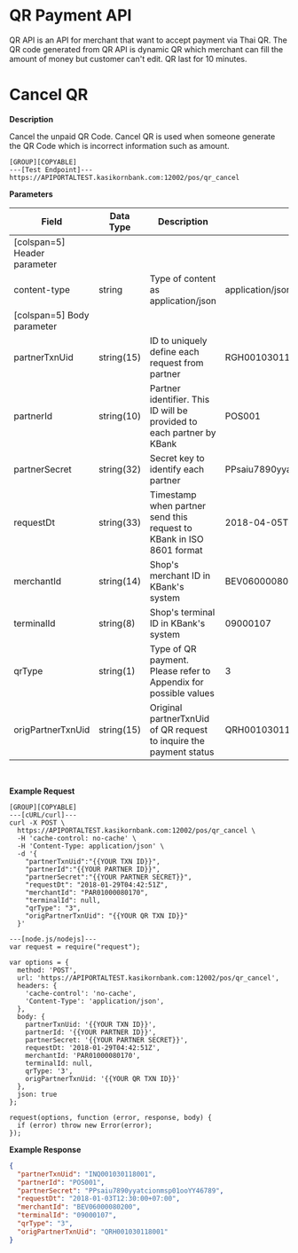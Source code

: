 ﻿# **QR Payment API**

QR API is an API for merchant that want to accept payment via Thai QR. The QR code generated from QR API is dynamic QR which merchant can fill the amount of money but customer can't edit. QR last for 10 minutes.
<br />

# Cancel QR

**Description**

Cancel the unpaid QR Code. Cancel QR is used when someone generate the QR Code which is incorrect information such as amount.

```
[GROUP][COPYABLE]
---[Test Endpoint]---
https://APIPORTALTEST.kasikornbank.com:12002/pos/qr_cancel
```

**Parameters**

| Field                        | Data Type  | Description                                                           | Example                          | Mandatory |
| ---------------------------- | ---------- | --------------------------------------------------------------------- | -------------------------------- | :-------: |
| [colspan=5] Header parameter |
| content-type                 | string     | Type of content as application/json                                   | application/json                 |     Y     |
| [colspan=5] Body parameter   |
| partnerTxnUid                | string(15) | ID to uniquely define each request from partner                       | RGH001030118001                  |     Y     |
| partnerId                    | string(10) | Partner identifier. This ID will be provided to each partner by KBank | POS001                           |     Y     |
| partnerSecret                | string(32) | Secret key to identify each partner                                   | PPsaiu7890yyatcionmsp01ooYY46789 |     Y     |
| requestDt                    | string(33) | Timestamp when partner send this request to KBank in ISO 8601 format  | 2018-04-05T12:30:00+07:00        |     Y     |
| merchantId                   | string(14) | Shop's merchant ID in KBank's system                                  | BEV06000080200                   |     Y     |
| terminalId                   | string(8)  | Shop's terminal ID in KBank's system                                  | 09000107                         |     Y     |
| qrType                       | string(1)  | Type of QR payment. Please refer to Appendix for possible values      | 3                                |     Y     |
| origPartnerTxnUid            | string(15) | Original partnerTxnUid of QR request to inquire the payment status    | QRH001030118001                  |     Y     |

<br />

**Example Request**

```
[GROUP][COPYABLE]
---[cURL/curl]---
curl -X POST \
  https://APIPORTALTEST.kasikornbank.com:12002/pos/qr_cancel \
  -H 'cache-control: no-cache' \
  -H 'Content-Type: application/json' \
  -d '{
    "partnerTxnUid":"{{YOUR TXN ID}}",
    "partnerId":"{{YOUR PARTNER ID}}",
    "partnerSecret":"{{YOUR PARTNER SECRET}}",
    "requestDt": "2018-01-29T04:42:51Z",
    "merchantId": "PAR01000080170",
    "terminalId": null,
    "qrType": "3",
    "origPartnerTxnUid": "{{YOUR QR TXN ID}}"
  }'

---[node.js/nodejs]---
var request = require("request");

var options = {
  method: 'POST',
  url: 'https://APIPORTALTEST.kasikornbank.com:12002/pos/qr_cancel',
  headers: {
    'cache-control': 'no-cache',
    'Content-Type': 'application/json',
  },
  body: {
    partnerTxnUid: '{{YOUR TXN ID}}',
    partnerId: '{{YOUR PARTNER ID}}',
    partnerSecret: '{{YOUR PARTNER SECRET}}',
    requestDt: '2018-01-29T04:42:51Z',
    merchantId: 'PAR01000080170',
    terminalId: null,
    qrType: '3',
    origPartnerTxnUid: '{{YOUR QR TXN ID}}'
  },
  json: true
};

request(options, function (error, response, body) {
  if (error) throw new Error(error);
});
```

**Example Response**

```json
{
  "partnerTxnUid": "INQ001030118001",
  "partnerId": "POS001",
  "partnerSecret": "PPsaiu7890yyatcionmsp01ooYY46789",
  "requestDt": "2018-01-03T12:30:00+07:00",
  "merchantId": "BEV06000080200",
  "terminalId": "09000107",
  "qrType": "3",
  "origPartnerTxnUid": "QRH001030118001"
}
```
